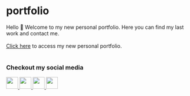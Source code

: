 # portfolio
Hello 👋
Welcome to my new personal portfolio. Here you can find my last work and contact me. <br><br>
<a href='https://wesleybertipaglia.github.io/portfolio/' target='_blank'>Click here</a> to access my new personal portfolio. <br><br>

### Checkout my social media
<span>
  <a href='https://www.linkedin.com/in/wesley-bertipaglia-095768148/' target='_blank'>
    <img src='https://img.shields.io/badge/LinkedIn-0077B5?style=for-the-badge&logo=linkedin&logoColor=white' style='height: 2rem;'>
  </a>
  
  <a href='https://www.youtube.com/channel/UCHy_HXdqB2woHjfeTxZjRqA' target='_blank'>
    <img src='https://img.shields.io/badge/YouTube-FF0000?style=for-the-badge&logo=youtube&logoColor=white' style='height: 2rem;'>
  </a>
  
  <a href='https://www.instagram.com/wesleyberti_' target='_blank'>
    <img src='https://img.shields.io/badge/Instagram-E4405F?style=for-the-badge&logo=instagram&logoColor=white' style='height: 2rem;'>
  </a>
  
  <a href='https://codepen.io/wesleybertipaglia' target='_blank'>
    <img src='https://img.shields.io/badge/Codepen-000000?style=for-the-badge&logo=codepen&logoColor=white' style='height: 2rem;'>
  </a>
</span>
